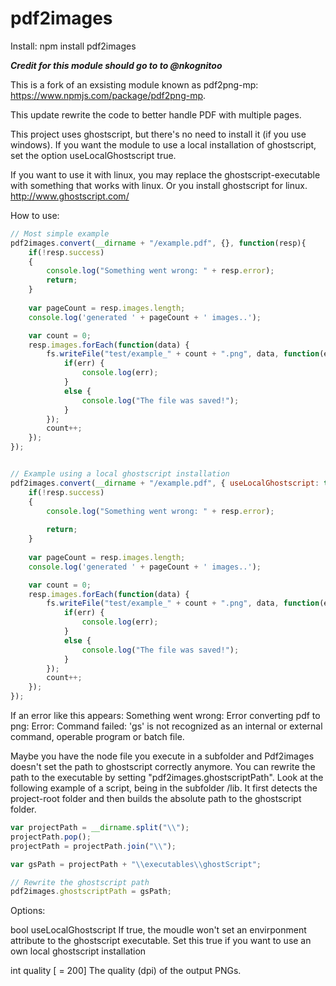pdf2images
============

Install:
npm install pdf2images

***Credit for this module should go to to @nkognitoo***

This is a fork of an exsisting module known as pdf2png-mp: https://www.npmjs.com/package/pdf2png-mp.  

This update rewrite the code to better handle PDF with multiple pages.

This project uses ghostscript, but there's no need to install it (if you use windows).
If you want the module to use a local installation of ghostscript, set the option useLocalGhostscript true.

If you want to use it with linux, you may replace the ghostscript-executable with something that works with linux.
Or you install ghostscript for linux.
http://www.ghostscript.com/

How to use:

```javascript
// Most simple example
pdf2images.convert(__dirname + "/example.pdf", {}, function(resp){
	if(!resp.success)
	{
		console.log("Something went wrong: " + resp.error);	
		return;
	}
	
	var pageCount = resp.images.length;
	console.log('generated ' + pageCount + ' images..');

	var count = 0;
	resp.images.forEach(function(data) {
		fs.writeFile("test/example_" + count + ".png", data, function(err) {
			if(err) {
				console.log(err);
			}
			else {
				console.log("The file was saved!");
			}
		});
		count++;
	});
});


// Example using a local ghostscript installation
pdf2images.convert(__dirname + "/example.pdf", { useLocalGhostscript: true }, function(resp){
	if(!resp.success)
	{
		console.log("Something went wrong: " + resp.error);
		
		return;
	}
	
	var pageCount = resp.images.length;
	console.log('generated ' + pageCount + ' images..');

	var count = 0;
	resp.images.forEach(function(data) {
		fs.writeFile("test/example_" + count + ".png", data, function(err) {
			if(err) {
				console.log(err);
			}
			else {
				console.log("The file was saved!");
			}
		});
		count++;
	});
});
```
If an error like this appears:
Something went wrong: Error converting pdf to png: Error: Command failed: 'gs' is not recognized as an internal or external command, operable program or batch file.

Maybe you have the node file you execute in a subfolder and Pdf2images doesn't set  the path to ghostscript correctly anymore.
You can rewrite the path to the executable by setting "pdf2images.ghostscriptPath".
Look at the following example of a script, being in the subfolder /lib.
It first detects the project-root folder and then builds the absolute path to the ghostscript folder.

```javascript
var projectPath = __dirname.split("\\");
projectPath.pop();
projectPath = projectPath.join("\\");

var gsPath = projectPath + "\\executables\\ghostScript";

// Rewrite the ghostscript path
pdf2images.ghostscriptPath = gsPath;
```

Options:

bool useLocalGhostscript
	If true, the moudle won't set an envirponment attribute to the ghostscript executable.
	Set this true if you want to use an own local ghostscript installation

int quality [ = 200]
	The quality (dpi) of the output PNGs.
